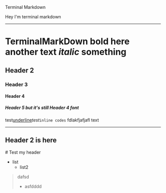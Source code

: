 <bhr>Terminal  Markdown</bhr>

Hey I'm terminal markdown

---

# TerminalMarkDown **bold here** another text *italic* something

## Header 2

### Header 3

#### Header 4

##### Header 5 but it's still Header 4 font

test<u>underline</u>*test*`inline codes`
fdlakfjafjafl
text

---

## Header 2 is here

\# Test my header

- list
    - list2

> dafsd
> - asfdddd
